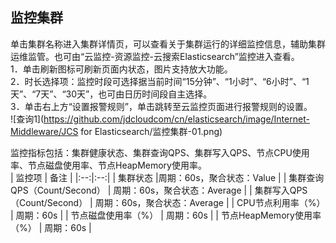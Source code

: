 ## 监控集群
单击集群名称进入集群详情页，可以查看关于集群运行的详细监控信息，辅助集群运维监管。也可由“云监控-资源监控-云搜索Elasticsearch”监控进入查看。</br>
1．单击刷新图标可刷新页面内状态，图片支持放大功能。</br>
2．时长选择项：监控时段可选择据当前时间“15分钟”、“1小时”、“6小时”、“1天”、“7天”、“30天”，也可由日历时间段自主选择。</br>
3．单击右上方“设置报警规则”，单击跳转至云监控页面进行报警规则的设置。</br>
![查询1](https://github.com/jdcloudcom/cn/elasticsearch/image/Internet-Middleware/JCS for Elasticsearch/监控集群-01.png)

 
监控指标包括：集群健康状态、集群查询QPS、集群写入QPS、节点CPU使用率、节点磁盘使用率、节点HeapMemory使用率。</br>
| 监控项	| 备注	|
|:--:|:--:|
| 集群状态 |周期：60s，聚合状态：Value |
| 集群查询QPS（Count/Second） | 周期：60s，聚合状态：Average	|
| 集群写入QPS（Count/Second） | 周期：60s，聚合状态：Average |
| CPU节点利用率（%） | 周期：60s	|
| 节点磁盘使用率（%） | 周期：60s	|
| 节点HeapMemory使用率（%） | 周期：60s	|


